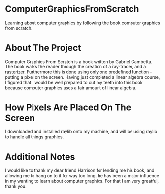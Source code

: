 # ComputerGraphicsFromScratch
Learning about computer graphics by following the book computer graphics from scratch.

# About The Project
Computer Graphics From Scratch is a book written by Gabriel Gambetta. The book
walks the reader through the creation of a ray-tracer, and a rasterizer.
Furthermore this is done using only one predefined function - putting a pixel
on the screen. Having just completed a linear algebra course, I figured that I
would be well prepared to cut my teeth into this book because computer graphics
uses a fair amount of linear algebra.

# How Pixels Are Placed On The Screen
I downloaded and installed raylib onto my machine, and will be using raylib to
handle all things graphics.


# Additional Notes
I would like to thank my dear friend Harrison for lending me his book, and
allowing me to hang on to it for way too long. he has been a major influence in
my wanting to learn about computer graphics.  For that I am very greatful,
thank you.
